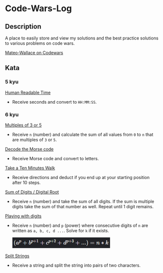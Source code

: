 # Code-Wars-Log

## Description

A place to easily store and view my solutions and the best practice solutions to various problems on code wars.

[Mateo-Wallace on Codewars](https://www.codewars.com/users/Mateo-Wallace)

## Kata

### 5 kyu

[Human Readable Time](./kata/5%20kyu/Human%20Readable%20Time/README.md)

- Receive seconds and convert to `HH:MM:SS`.

### 6 kyu

[Multiples of 3 or 5](./kata/6%20kyu/Multiples%20of%203%20or%205/README.md)

- Receive `n` (number) and calculate the sum of all values from `0` to `n` that are multiples of `3` or `5`.

[Decode the Morse code](./kata/6%20kyu/Decode%20the%20Morse%20code/README.md)

- Receive Morse code and convert to letters.

[Take a Ten Minutes Walk](./kata/6%20kyu/Take%20a%20Ten%20Minutes%20Walk/README.md)

- Receive directions and deduct if you end up at your starting position after 10 steps.

[Sum of Digits / Digital Root](./kata/6%20kyu/Sum%20of%20Digits%20Digital%20Root/README.md)

- Receive `n` (number) and take the sum of all digits. If the sum is multiple digits take the sum of that number as well. Repeat until 1 digit remains.

[Playing with digits](./kata/6%20kyu/Playing%20with%20digits/README.md)

- Receive `n` (number) and `p` (power) where consecutive digits of `n` are written as `a, b, c, d ...`. Solve for `k` if it exists.

  ![math](./kata/6%20kyu/Playing%20with%20digits/sumExample.png)

[Split Strings](./kata/6%20kyu/Split%20Strings/README.md)

- Receive a string and split the string into pairs of two characters.
